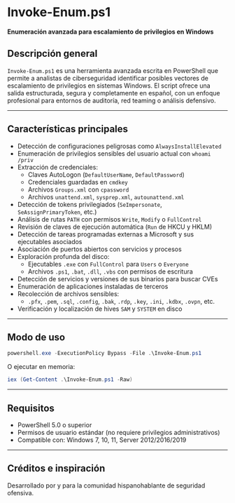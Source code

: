 
# Invoke-Enum.ps1

**Enumeración avanzada para escalamiento de privilegios en Windows**

## Descripción general

`Invoke-Enum.ps1` es una herramienta avanzada escrita en PowerShell que permite a analistas de ciberseguridad 
identificar posibles vectores de escalamiento de privilegios en sistemas Windows. El script ofrece una salida estructurada, 
segura y completamente en español, con un enfoque profesional para entornos de auditoría, red teaming o análisis defensivo.

---

## Características principales

- Detección de configuraciones peligrosas como `AlwaysInstallElevated`
- Enumeración de privilegios sensibles del usuario actual con `whoami /priv`
- Extracción de credenciales:
  - Claves AutoLogon (`DefaultUserName`, `DefaultPassword`)
  - Credenciales guardadas en `cmdkey`
  - Archivos `Groups.xml` con `cpassword`
  - Archivos `unattend.xml`, `sysprep.xml`, `autounattend.xml`
- Detección de tokens privilegiados (`SeImpersonate`, `SeAssignPrimaryToken`, etc.)
- Análisis de rutas `PATH` con permisos `Write`, `Modify` o `FullControl`
- Revisión de claves de ejecución automática (`Run` de HKCU y HKLM)
- Detección de tareas programadas externas a Microsoft y sus ejecutables asociados
- Asociación de puertos abiertos con servicios y procesos
- Exploración profunda del disco:
  - Ejecutables `.exe` con `FullControl` para `Users` o `Everyone`
  - Archivos `.ps1`, `.bat`, `.dll`, `.vbs` con permisos de escritura
- Detección de servicios y versiones de sus binarios para buscar CVEs
- Enumeración de aplicaciones instaladas de terceros
- Recolección de archivos sensibles:
  - `.pfx`, `.pem`, `.sql`, `.config`, `.bak`, `.rdp`, `.key`, `.ini`, `.kdbx`, `.ovpn`, etc.
- Verificación y localización de hives `SAM` y `SYSTEM` en disco
---

## Modo de uso

```powershell
powershell.exe -ExecutionPolicy Bypass -File .\Invoke-Enum.ps1
```

O ejecutar en memoria:

```powershell
iex (Get-Content .\Invoke-Enum.ps1 -Raw)
```

---

## Requisitos

- PowerShell 5.0 o superior
- Permisos de usuario estándar (no requiere privilegios administrativos)
- Compatible con: Windows 7, 10, 11, Server 2012/2016/2019

---

## Créditos e inspiración
Desarrollado por y para la comunidad hispanohablante de seguridad ofensiva.
